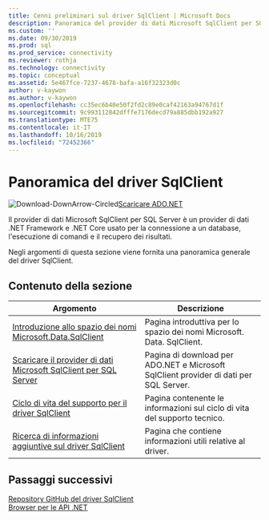 ```yaml
---
title: Cenni preliminari sul driver SqlClient | Microsoft Docs
description: Panoramica del provider di dati Microsoft SqlClient per SQL Server.
ms.custom: ''
ms.date: 09/30/2019
ms.prod: sql
ms.prod_service: connectivity
ms.reviewer: rothja
ms.technology: connectivity
ms.topic: conceptual
ms.assetid: 5e467fce-7237-4678-bafa-a16f32323d0c
author: v-kaywon
ms.author: v-kaywon
ms.openlocfilehash: cc35ec6b40e50f2fd2c89e0caf42163a94767d1f
ms.sourcegitcommit: 9c993112842dfffe7176decd79a885dbb192a927
ms.translationtype: MTE75
ms.contentlocale: it-IT
ms.lasthandoff: 10/16/2019
ms.locfileid: "72452366"
---
```

# <a name="overview-of-the-sqlclient-driver"></a>Panoramica del driver SqlClient

![Download-DownArrow-Circled](../../ssdt/media/download.png)[Scaricare ADO.NET](../sql-connection-libraries.md#anchor-20-drivers-relational-access)

 Il provider di dati Microsoft SqlClient per SQL Server è un provider di dati .NET Framework e .NET Core usato per la connessione a un database, l'esecuzione di comandi e il recupero dei risultati.  
  
 Negli argomenti di questa sezione viene fornita una panoramica generale del driver SqlClient.
  
## <a name="in-this-section"></a>Contenuto della sezione  
  
|Argomento|Descrizione|  
|-----------|-----------------|  
|[Introduzione allo spazio dei nomi Microsoft.Data.SqlClient](introduction-microsoft-data-sqlclient-namespace.md)|Pagina introduttiva per lo spazio dei nomi Microsoft. Data. SqlClient.|  
|[Scaricare il provider di dati Microsoft SqlClient per SQL Server](download-microsoft-sqlclient-data-provider.md)|Pagina di download per ADO.NET e Microsoft SqlClient provider di dati per SQL Server.|  
|[Ciclo di vita del supporto per il driver SqlClient](sqlclient-driver-support-lifecycle.md)|Pagina contenente le informazioni sul ciclo di vita del supporto tecnico.|  
|[Ricerca di informazioni aggiuntive sul driver SqlClient](find-additional-sqlclient-driver-information.md)|Pagina che contiene informazioni utili relative al driver.|  

## <a name="next-steps"></a>Passaggi successivi
 [Repository GitHub del driver SqlClient](https://github.com/dotnet/SqlClient)  
 [Browser per le API .NET](https://docs.microsoft.com/dotnet/api/)